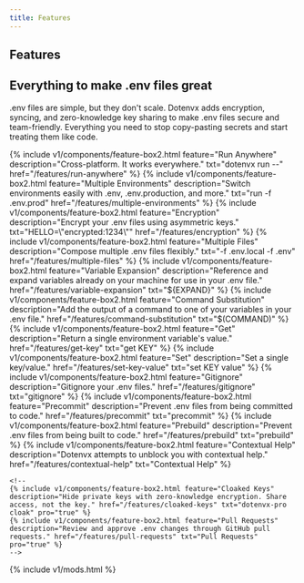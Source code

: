 ```yaml
---
title: Features
---
```


<section class="w-full max-w-5xl mx-auto px-6 mt-10">
  <h1 class="text-center font-bold tracking-tight leading-none text-zinc-950 dark:text-zinc-50 text-2xl py-1">Features</h1>
  <h2 class="my-5 text-center text-5xl sm:text-6xl md:text-7xl lg:text-8xl font-bold tracking-tight leading-none text-zinc-950 dark:text-[#ECD53F]">Everything to make .env files great</h2>
  <p class="mx-auto mt-3 max-w-3xl text-center text-md md:text-lg text-zinc-600 leading-2 mb-6"><span class="btick">.env</span> files are simple, but they don't scale. Dotenvx adds encryption, syncing, and zero-knowledge key sharing to make <span class="btick">.env</span> files secure and team-friendly. Everything you need to stop copy-pasting secrets and start treating them like code.</p>
  <div class="grid grid-cols-1 sm:grid-cols-2 md:grid-cols-3 gap-3">
    {% include v1/components/feature-box2.html feature="Run Anywhere" description="Cross-platform. It works everywhere." txt="dotenvx run --" href="/features/run-anywhere" %}
    {% include v1/components/feature-box2.html feature="Multiple Environments" description="Switch environments easily with .env, .env.production, and more." txt="run -f .env.prod" href="/features/multiple-environments" %}
    {% include v1/components/feature-box2.html feature="Encryption" description="Encrypt your .env files using asymmetric keys." txt="HELLO=\"encrypted:1234\"" href="/features/encryption" %}
    {% include v1/components/feature-box2.html feature="Multiple Files" description="Compose multiple .env files flexibly." txt="-f .env.local -f .env" href="/features/multiple-files" %}
    {% include v1/components/feature-box2.html feature="Variable Expansion" description="Reference and expand variables already on your machine for use in your .env file." href="/features/variable-expansion" txt="${EXPAND}" %}
    {% include v1/components/feature-box2.html feature="Command Substitution" description="Add the output of a command to one of your variables in your .env file." href="/features/command-substitution" txt="$(COMMAND)" %}
    {% include v1/components/feature-box2.html feature="Get" description="Return a single environment variable's value." href="/features/get-key" txt="get KEY" %}
    {% include v1/components/feature-box2.html feature="Set" description="Set a single key/value." href="/features/set-key-value" txt="set KEY value" %}
    {% include v1/components/feature-box2.html feature="Gitignore" description="Gitignore your .env files." href="/features/gitignore" txt="gitignore" %}
    {% include v1/components/feature-box2.html feature="Precommit" description="Prevent .env files from being committed to code." href="/features/precommit" txt="precommit" %}
    {% include v1/components/feature-box2.html feature="Prebuild" description="Prevent .env files from being built to code." href="/features/prebuild" txt="prebuild" %}
    {% include v1/components/feature-box2.html feature="Contextual Help" description="Dotenvx attempts to unblock you with contextual help." href="/features/contextual-help" txt="Contextual Help" %}

    <!--
    {% include v1/components/feature-box2.html feature="Cloaked Keys" description="Hide private keys with zero-knowledge encryption. Share access, not the key." href="/features/cloaked-keys" txt="dotenvx-pro cloak" pro="true" %}
    {% include v1/components/feature-box2.html feature="Pull Requests" description="Review and approve .env changes through GitHub pull requests." href="/features/pull-requests" txt="Pull Requests" pro="true" %}
    -->
  </div>
</section>
{% include v1/mods.html %}
